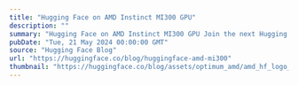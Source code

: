 ```yaml
---
title: "Hugging Face on AMD Instinct MI300 GPU"
description: ""
summary: "Hugging Face on AMD Instinct MI300 GPU Join the next Hugging Cast on June 6th to ask questions to th..."
pubDate: "Tue, 21 May 2024 00:00:00 GMT"
source: "Hugging Face Blog"
url: "https://huggingface.co/blog/huggingface-amd-mi300"
thumbnail: "https://huggingface.co/blog/assets/optimum_amd/amd_hf_logo_fixed.png"
---
```



